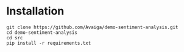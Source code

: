 # Installation

```
git clone https://github.com/Avaiga/demo-sentiment-analysis.git
cd demo-sentiment-analysis
cd src
pip install -r requirements.txt
```


